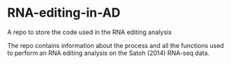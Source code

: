# RNA-editing-in-AD
A repo to store the code used in the RNA editing analysis

The repo contains information about the process and all the functions used to perform an RNA editing analysis
on the Satoh (2014) RNA-seq data.
